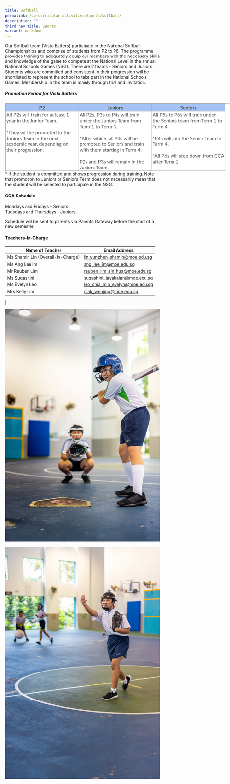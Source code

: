 ```yaml
---
title: Softball
permalink: /co-curricular-activities/Sports/softball/
description: ""
third_nav_title: Sports
variant: markdown
---
```

Our Softball team (Vista Batters) participate in the National Softball Championships and comprise of students from P2 to P6.&nbsp;The programme provides training to adequately equip our members with the necessary skills and knowledge of the game to compete at the National Level in the annual National Schools Games (NSG).&nbsp;There are 2 teams - Seniors and Juniors. Students who are committed and consistent in their progression will be shortlisted to represent the school to take part in the National Schools Games.&nbsp;Membership in this team is mainly through trial and invitation.

##### Promotion Period for Vista Batters
<table border="1" width="624" cellspacing="0" cellpadding="0" class="iveo_table ives_tab_simple3" style="margin: 0px; outline: 0px; padding: 0px; border-collapse: collapse; border: 1px solid rgb(170, 170, 170); color: rgb(87, 87, 86); font-family: Lato, sans-serif; font-size: 16px; font-style: normal; font-variant-ligatures: normal; font-variant-caps: normal; font-weight: 400; letter-spacing: normal; orphans: 2; text-align: left; text-transform: none; white-space: normal; widows: 2; word-spacing: 0px; -webkit-text-stroke-width: 0px; background-color: rgb(255, 255, 255); text-decoration-thickness: initial; text-decoration-style: initial; text-decoration-color: initial; width: 910px;"><tbody style="margin: 0px; outline: 0px; padding: 0px;"><tr style="margin: 0px; outline: 0px; padding: 0px; background-color: rgb(164, 194, 244);"><td valign="top" width="208" style="margin: 0px; outline: 0px; padding: 2px; text-align: center; border: 1px solid rgb(170, 170, 170); width: 233px;"><b style="margin: 0px; outline: 0px; padding: 0px;">P2</b></td><td valign="top" width="208" style="margin: 0px; outline: 0px; padding: 2px; text-align: center; border: 1px solid rgb(170, 170, 170); width: 233px;"><b style="margin: 0px; outline: 0px; padding: 0px;">Juniors</b></td><td valign="top" width="208" style="margin: 0px; outline: 0px; padding: 2px; text-align: center; border: 1px solid rgb(170, 170, 170); width: 233px;"><b style="margin: 0px; outline: 0px; padding: 0px;">Seniors</b></td></tr><tr style="margin: 0px; outline: 0px; padding: 0px;"><td valign="top" width="208" style="margin: 0px; outline: 0px; padding: 2px; text-align: left; border: 1px solid rgb(170, 170, 170);">All P2s will train for at least 1 year in the Junior Team.<br style="margin: 0px; outline: 0px; padding: 0px;"><br style="margin: 0px; outline: 0px; padding: 0px;">*They will be promoted to the Juniors Team in the next academic year, depending on their progression.</td><td valign="top" width="208" style="margin: 0px; outline: 0px; padding: 2px; text-align: left; border: 1px solid rgb(170, 170, 170);">All P2s, P3s to P4s will train under the Juniors Team from Term 1 to Term 3.<br style="margin: 0px; outline: 0px; padding: 0px;"><br style="margin: 0px; outline: 0px; padding: 0px;">*After which, all P4s will be promoted to Seniors and train with them starting in Term 4.<br style="margin: 0px; outline: 0px; padding: 0px;"><br style="margin: 0px; outline: 0px; padding: 0px;">P2s and P3s will remain in the Juniors Team.</td><td valign="top" width="208" style="margin: 0px; outline: 0px; padding: 2px; text-align: center; border: 1px solid rgb(170, 170, 170);"><div style="margin: 0px; outline: 0px; padding: 0px; line-height: 19px !important; color: rgb(87, 87, 86); font-family: Lato, sans-serif; font-size: 16px; font-weight: normal; text-align: left;"><span style="margin: 0px; outline: 0px; padding: 0px; background-color: initial;">All P5s to P6s will train under the Seniors team from Term 1 to Term 4.</span></div><div style="margin: 0px; outline: 0px; padding: 0px; line-height: 19px !important; color: rgb(87, 87, 86); font-family: Lato, sans-serif; font-size: 16px; font-weight: normal; text-align: left;"><span style="margin: 0px; outline: 0px; padding: 0px; background-color: initial;"><br style="margin: 0px; outline: 0px; padding: 0px;"></span></div><div style="margin: 0px; outline: 0px; padding: 0px; line-height: 19px !important; color: rgb(87, 87, 86); font-family: Lato, sans-serif; font-size: 16px; font-weight: normal; text-align: left;"><span style="margin: 0px; outline: 0px; padding: 0px; background-color: initial;">*P4s will join the Senior Team in Term 4.</span></div><div style="margin: 0px; outline: 0px; padding: 0px; line-height: 19px !important; color: rgb(87, 87, 86); font-family: Lato, sans-serif; font-size: 16px; font-weight: normal; text-align: left;"><span style="margin: 0px; outline: 0px; padding: 0px; background-color: initial;"><br style="margin: 0px; outline: 0px; padding: 0px;"></span></div><div style="margin: 0px; outline: 0px; padding: 0px; line-height: 19px !important; color: rgb(87, 87, 86); font-family: Lato, sans-serif; font-size: 16px; font-weight: normal; text-align: left;"><span style="margin: 0px; outline: 0px; padding: 0px; background-color: initial;">*All P6s will step down from CCA after Term 1.</span></div></td></tr></tbody></table>
* If the student is committed and shows progression during training. Note that promotion to Juniors or Seniors Team does not necessarily mean that the student will be selected to participate in the NSG.

#### CCA Schedule
Mondays and Fridays - Seniors <br>
Tuesdays and Thursdays - Juniors

Schedule will be sent to parents via Parents Gateway before the start of a new semester.

#### Teachers-In-Charge

| Name of Teacher | Email Address |
|---|---|
| Ms Shamin Lin (Overall-In-Charge) |[lin_yunzhen_shamin@moe.edu.sg](mailto:lin_yunzhen_shamin@moe.edu.sg) |
| Ms Ang Lee Im |[ang_lee_im@moe.edu.sg](mailto:ang_lee_im@moe.edu.sg) |
| Mr Reuben Lim |[reuben_lim_sin_hua@moe.edu.sg](mailto:reuben_lim_sin_hua@moe.edu.sg) |
| Ms Sugashini |[sugashini_jayabalan@moe.edu.sg](mailto:sugashini_jayabalan@moe.edu.sg) |
| Ms Evelyn Leo |[leo_chia_min_evelyn@moe.edu.sg](mailto:leo_chia_min_evelyn@moe.edu.sg) |
| Mrs Kelly Lim  |[mak_wenjing@moe.edu.sg](mailto:mak_wenjing@moe.edu.sg  ) |
|

![](/images/CCA/Sports/softball1.jpg)

![](/images/CCA/Sports/softball2.jpg)